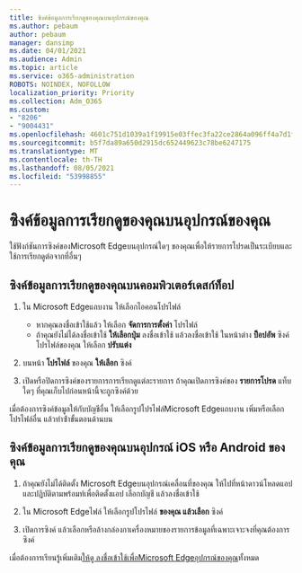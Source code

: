 ```yaml
---
title: ซิงค์ข้อมูลการเรียกดูของคุณบนอุปกรณ์ของคุณ
ms.author: pebaum
author: pebaum
manager: dansimp
ms.date: 04/01/2021
ms.audience: Admin
ms.topic: article
ms.service: o365-administration
ROBOTS: NOINDEX, NOFOLLOW
localization_priority: Priority
ms.collection: Adm_O365
ms.custom:
- "8206"
- "9004431"
ms.openlocfilehash: 4601c751d1039a1f19915e03ffec3fa22ce2864a096ff4a7d1f6aa321a0a4f88
ms.sourcegitcommit: b5f7da89a650d2915dc652449623c78be6247175
ms.translationtype: MT
ms.contentlocale: th-TH
ms.lasthandoff: 08/05/2021
ms.locfileid: "53998855"
---
```

# <a name="sync-your-browsing-data-across-your-devices"></a>ซิงค์ข้อมูลการเรียกดูของคุณบนอุปกรณ์ของคุณ

ใช้ฟังก์ชันการซิงค์ของMicrosoft Edgeบนอุปกรณ์ใดๆ ของคุณเพื่อให้รายการโปรดเป็นระเบียบและใช้การเรียกดูต่อจากที่อื่นๆ

## <a name="sync-your-browsing-data-on-a-desktop-computer"></a>ซิงค์ข้อมูลการเรียกดูของคุณบนคอมพิวเตอร์เดสก์ท็อป

1. ใน Microsoft Edgeแถบงาน ให้เลือกไอคอนโปรไฟล์
    
    - หากคุณลงชื่อเข้าใช้แล้ว ให้เลือก **จัดการการตั้งค่า** โปรไฟล์
    - ถ้าคุณยังไม่ได้ลงชื่อเข้าใช้ **ให้เลือกปุ่ม** ลงชื่อเข้าใช้ แล้วลงชื่อเข้าใช้ ในหน้าต่าง **ป็อปอัพ** ซิงค์โปรไฟล์ของคุณ ให้เลือก **ปรับแต่ง**

1. บนหน้า **โปรไฟล์** ของคุณ **ให้เลือก** ซิงค์

1. เปิดหรือปิดการซิงค์ของรายการการเรียกดูแต่ละรายการ ถ้าคุณเปิดการซิงค์ของ **รายการโปรด** แท็บใดๆ ที่คุณเก็บไปก่อนหน้านี้จะถูกซิงค์ด้วย

เมื่อต้องการซิงค์ข้อมูลให้กับบัญชีอื่น ให้เลือกรูปโปรไฟล์Microsoft Edgeแถบงาน เพิ่มหรือเลือกโปรไฟล์อื่น แล้วทําซ้ําขั้นตอนด้านบน

## <a name="sync-your-browsing-data-on-your-ios-or-android-device"></a>ซิงค์ข้อมูลการเรียกดูของคุณบนอุปกรณ์ iOS หรือ Android ของคุณ

1. ถ้าคุณยังไม่ได้ติดตั้ง Microsoft Edgeบนอุปกรณ์เคลื่อนที่ของคุณ ให้ไปที่หน้าดาวน์โหลดแอป และปฏิบัติตามพร้อมท์เพื่อติดตั้งแอป เลือกบัญชี แล้วลงชื่อเข้าใช้

1. ใน Microsoft Edgeไฟล์ ให้เลือกรูปโปรไฟล์ **ของคุณ แล้วเลือก** ซิงค์

1. เปิดการซิงค์ แล้วเลือกหรือล้างกล่องกาเครื่องหมายของรายการข้อมูลที่เฉพาะเจาะจงที่คุณต้องการซิงค์

เมื่อต้องการเรียนรู้เพิ่มเติม[ให้ดู ลงชื่อเข้าใช้เพื่อMicrosoft Edgeอุปกรณ์ของคุณ](https://go.microsoft.com/fwlink/?linkid=2145501)ทั้งหมด
